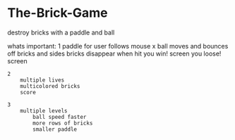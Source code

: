 # The-Brick-Game
destroy bricks with a paddle and ball


whats important:
    1
        paddle for user follows mouse x
        ball moves and bounces off bricks and sides
        bricks disappear when hit
        you win! screen
        you loose! screen
        
    2
        multiple lives
        multicolored bricks
        score
    
    3
        multiple levels
            ball speed faster
            more rows of bricks
            smaller paddle